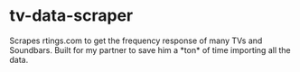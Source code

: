 # tv-data-scraper

Scrapes rtings.com to get the frequency response of many TVs and Soundbars. Built for my partner to save him a \*ton\* of time importing all the data.

